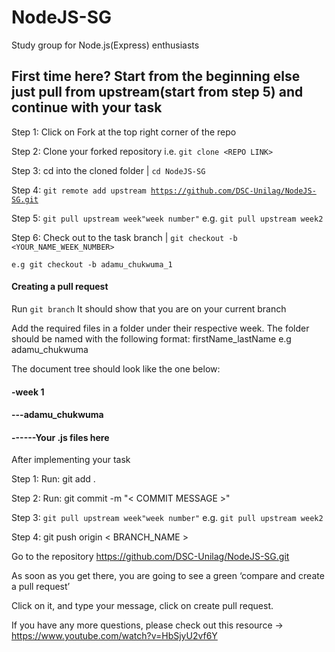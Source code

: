 # NodeJS-SG

Study group for Node.js(Express) enthusiasts


## First time here? Start from the beginning else just pull from upstream(start from step 5) and continue with your task

Step 1: Click on Fork at the top right corner of the repo

Step 2: Clone your forked repository i.e. `git clone <REPO LINK>`

Step 3: cd into the cloned folder | <code>cd NodeJS-SG</code>

Step 4: <code>git remote add upstream https://github.com/DSC-Unilag/NodeJS-SG.git</code>

Step 5: <code>git pull upstream week"week number"</code> e.g. <code>git pull upstream week2</code>

Step 6: Check out to the task branch | <code>git checkout -b <YOUR_NAME_WEEK_NUMBER></code>

<code>e.g git checkout -b adamu_chukwuma_1</code>


#### Creating a pull request
Run <code>git branch</code> It should show that you are on your current branch

Add the required files in a folder under their respective week. The folder should be named with the following format: firstName_lastName e.g adamu_chukwuma

The document tree should look like the one below:
#### -week 1
#### ---adamu_chukwuma
#### ------Your .js files here

After implementing your task

Step 1: Run: git add .

Step 2: Run: git commit -m "< COMMIT MESSAGE >"

Step 3: <code>git pull upstream week"week number"</code> e.g. <code>git pull upstream week2</code>

Step 4: git push origin < BRANCH_NAME >

Go to the repository https://github.com/DSC-Unilag/NodeJS-SG.git

As soon as you get there, you are going to see a green ‘compare and create a pull request’

Click on it, and type your message, click on create pull request.

If you have any more questions, please check out this resource -> https://www.youtube.com/watch?v=HbSjyU2vf6Y
